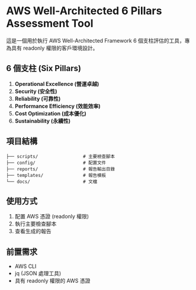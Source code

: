 # AWS Well-Architected 6 Pillars Assessment Tool

這是一個用於執行 AWS Well-Architected Framework 6 個支柱評估的工具，專為具有 readonly 權限的客戶環境設計。

## 6 個支柱 (Six Pillars)

1. **Operational Excellence (營運卓越)**
2. **Security (安全性)**
3. **Reliability (可靠性)**
4. **Performance Efficiency (效能效率)**
5. **Cost Optimization (成本優化)**
6. **Sustainability (永續性)**

## 項目結構

```
├── scripts/                 # 主要檢查腳本
├── config/                  # 配置文件
├── reports/                 # 報告輸出目錄
├── templates/               # 報告模板
└── docs/                    # 文檔

```

## 使用方式

1. 配置 AWS 憑證 (readonly 權限)
2. 執行主要檢查腳本
3. 查看生成的報告

## 前置需求

- AWS CLI
- jq (JSON 處理工具)
- 具有 readonly 權限的 AWS 憑證